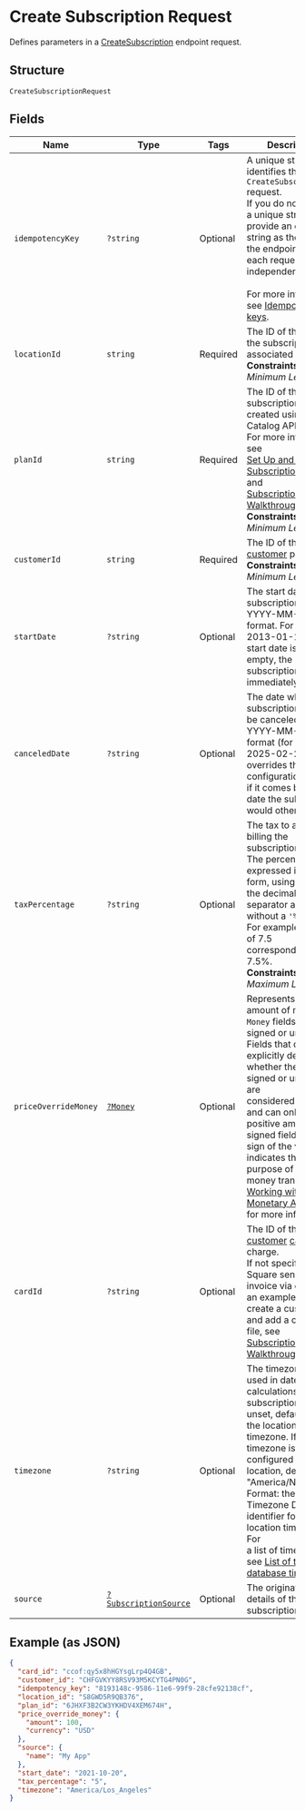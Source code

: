 
# Create Subscription Request

Defines parameters in a
[CreateSubscription](/doc/apis/subscriptions.md#create-subscription) endpoint request.

## Structure

`CreateSubscriptionRequest`

## Fields

| Name | Type | Tags | Description | Getter | Setter |
|  --- | --- | --- | --- | --- | --- |
| `idempotencyKey` | `?string` | Optional | A unique string that identifies this `CreateSubscription` request.<br>If you do not provide a unique string (or provide an empty string as the value),<br>the endpoint treats each request as independent.<br><br>For more information, see [Idempotency keys](https://developer.squareup.com/docs/working-with-apis/idempotency). | getIdempotencyKey(): ?string | setIdempotencyKey(?string idempotencyKey): void |
| `locationId` | `string` | Required | The ID of the location the subscription is associated with.<br>**Constraints**: *Minimum Length*: `1` | getLocationId(): string | setLocationId(string locationId): void |
| `planId` | `string` | Required | The ID of the subscription plan created using the Catalog API.<br>For more information, see<br>[Set Up and Manage a Subscription Plan](https://developer.squareup.com/docs/subscriptions-api/setup-plan) and<br>[Subscriptions Walkthrough](https://developer.squareup.com/docs/subscriptions-api/walkthrough).<br>**Constraints**: *Minimum Length*: `1` | getPlanId(): string | setPlanId(string planId): void |
| `customerId` | `string` | Required | The ID of the [customer](/doc/models/customer.md) profile.<br>**Constraints**: *Minimum Length*: `1` | getCustomerId(): string | setCustomerId(string customerId): void |
| `startDate` | `?string` | Optional | The start date of the subscription, in YYYY-MM-DD format. For example,<br>2013-01-15. If the start date is left empty, the subscription begins<br>immediately. | getStartDate(): ?string | setStartDate(?string startDate): void |
| `canceledDate` | `?string` | Optional | The date when the subscription should be canceled, in<br>YYYY-MM-DD format (for example, 2025-02-29). This overrides the plan configuration<br>if it comes before the date the subscription would otherwise end. | getCanceledDate(): ?string | setCanceledDate(?string canceledDate): void |
| `taxPercentage` | `?string` | Optional | The tax to add when billing the subscription.<br>The percentage is expressed in decimal form, using a `'.'` as the decimal<br>separator and without a `'%'` sign. For example, a value of 7.5<br>corresponds to 7.5%.<br>**Constraints**: *Maximum Length*: `10` | getTaxPercentage(): ?string | setTaxPercentage(?string taxPercentage): void |
| `priceOverrideMoney` | [`?Money`](/doc/models/money.md) | Optional | Represents an amount of money. `Money` fields can be signed or unsigned.<br>Fields that do not explicitly define whether they are signed or unsigned are<br>considered unsigned and can only hold positive amounts. For signed fields, the<br>sign of the value indicates the purpose of the money transfer. See<br>[Working with Monetary Amounts](https://developer.squareup.com/docs/build-basics/working-with-monetary-amounts)<br>for more information. | getPriceOverrideMoney(): ?Money | setPriceOverrideMoney(?Money priceOverrideMoney): void |
| `cardId` | `?string` | Optional | The ID of the [customer](/doc/models/customer.md) [card](/doc/models/card.md) to charge.<br>If not specified, Square sends an invoice via email. For an example to<br>create a customer and add a card on file, see [Subscriptions Walkthrough](https://developer.squareup.com/docs/subscriptions-api/walkthrough). | getCardId(): ?string | setCardId(?string cardId): void |
| `timezone` | `?string` | Optional | The timezone that is used in date calculations for the subscription. If unset, defaults to<br>the location timezone. If a timezone is not configured for the location, defaults to "America/New_York".<br>Format: the IANA Timezone Database identifier for the location timezone. For<br>a list of time zones, see [List of tz database time zones](https://en.wikipedia.org/wiki/List_of_tz_database_time_zones). | getTimezone(): ?string | setTimezone(?string timezone): void |
| `source` | [`?SubscriptionSource`](/doc/models/subscription-source.md) | Optional | The origination details of the subscription. | getSource(): ?SubscriptionSource | setSource(?SubscriptionSource source): void |

## Example (as JSON)

```json
{
  "card_id": "ccof:qy5x8hHGYsgLrp4Q4GB",
  "customer_id": "CHFGVKYY8RSV93M5KCYTG4PN0G",
  "idempotency_key": "8193148c-9586-11e6-99f9-28cfe92138cf",
  "location_id": "S8GWD5R9QB376",
  "plan_id": "6JHXF3B2CW3YKHDV4XEM674H",
  "price_override_money": {
    "amount": 100,
    "currency": "USD"
  },
  "source": {
    "name": "My App"
  },
  "start_date": "2021-10-20",
  "tax_percentage": "5",
  "timezone": "America/Los_Angeles"
}
```

